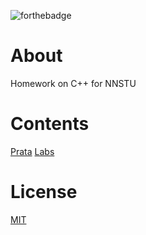 ![forthebadge](http://forthebadge.com/images/badges/built-with-love.svg)

# About
Homework on C++ for NNSTU

# Contents

[Prata](/Prata/schedule.md)
[Labs](/Labs/schedule.md)

# License

[MIT](/LICENSE/)
